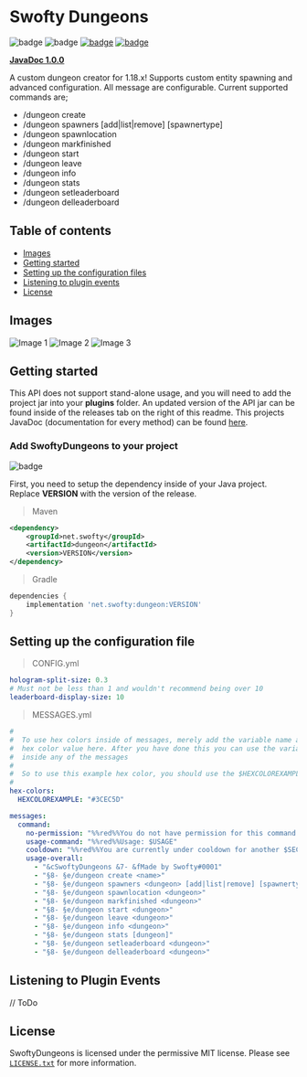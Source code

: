 # Swofty Dungeons
![badge](https://img.shields.io/github/v/release/Swofty-Developments/SwoftyDungeons)
![badge](https://img.shields.io/github/last-commit/Swofty-Developments/SwoftyDungeons)
[![badge](https://img.shields.io/discord/830345347867476000?label=discord)](https://discord.gg/atlasmc)
[![badge](https://img.shields.io/github/license/Swofty-Developments/SwoftyDungeons)](https://github.com/Swofty-Developments/SwoftyParkour/blob/master/LICENSE.txt)

**[JavaDoc 1.0.0](https://swofty-developments.github.io/SwoftyDungeons/)**

A custom dungeon creator for 1.18.x! Supports custom entity spawning and advanced configuration. All message are configurable. Current supported commands are;
- /dungeon create <name>
- /dungeon spawners <dungeon> [add|list|remove] [spawnertype]
- /dungeon spawnlocation <dungeon>
- /dungeon markfinished <dungeon>
- /dungeon start <dungeon>
- /dungeon leave <dungeon>
- /dungeon info <dungeon>
- /dungeon stats <dungeon>
- /dungeon setleaderboard <dungeon>
- /dungeon delleaderboard <dungeon>


## Table of contents

* [Images](#images)
* [Getting started](#getting-started)
* [Setting up the configuration files](#setting-up-the-configuration-file)
* [Listening to plugin events](#listening-to-plugin-events)
* [License](#license)

## Images

![Image 1](https://cdn.discordapp.com/attachments/923387135111872552/1020654212880810025/unknown.png)
![Image 2](https://cdn.discordapp.com/attachments/923387135111872552/1020654274268647466/unknown.png)
![Image 3](https://cdn.discordapp.com/attachments/923387135111872552/1020654348549759066/unknown.png)

## Getting started

This API does not support stand-alone usage, and you will need to add the project jar into your **plugins** folder. An updated version of the API jar can be found inside of the releases tab on the right of this readme. This projects JavaDoc (documentation for every method) can be found [here](https://swofty-developments.github.io/SwoftyParkour/).

### Add SwoftyDungeons to your project

![badge](https://img.shields.io/github/v/release/Swofty-Developments/SwoftyDungeons)

First, you need to setup the dependency inside of your Java project. Replace **VERSION** with the version of the release.

> Maven
```xml
<dependency>
    <groupId>net.swofty</groupId>
    <artifactId>dungeon</artifactId>
    <version>VERSION</version>
</dependency>
```

> Gradle
```gradle
dependencies {
    implementation 'net.swofty:dungeon:VERSION'
}
```

## Setting up the configuration file

> CONFIG.yml
```yaml
hologram-split-size: 0.3
# Must not be less than 1 and wouldn't recommend being over 10
leaderboard-display-size: 10
```

> MESSAGES.yml
```yaml
#
#  To use hex colors inside of messages, merely add the variable name and its
#  hex color value here. After you have done this you can use the variable
#  inside any of the messages
#
#  So to use this example hex color, you should use the $HEXCOLOREXAMPLE variable
#
hex-colors:
  HEXCOLOREXAMPLE: "#3CEC5D"

messages:
  command:
    no-permission: "%%red%%You do not have permission for this command!"
    usage-command: "%%red%%Usage: $USAGE"
    cooldown: "%%red%%You are currently under cooldown for another $SECONDS seconds"
    usage-overall:
      - "&cSwoftyDungeons &7- &fMade by Swofty#0001"
      - "§8- §e/dungeon create <name>"
      - "§8- §e/dungeon spawners <dungeon> [add|list|remove] [spawnertype]"
      - "§8- §e/dungeon spawnlocation <dungeon>"
      - "§8- §e/dungeon markfinished <dungeon>"
      - "§8- §e/dungeon start <dungeon>"
      - "§8- §e/dungeon leave <dungeon>"
      - "§8- §e/dungeon info <dungeon>"
      - "§8- §e/dungeon stats [dungeon]"
      - "§8- §e/dungeon setleaderboard <dungeon>"
      - "§8- §e/dungeon delleaderboard <dungeon>"
```

## Listening to Plugin Events

// ToDo

## License
SwoftyDungeons is licensed under the permissive MIT license. Please see [`LICENSE.txt`](https://github.com/Swofty-Developments/SwoftyDungeons/blob/master/LICENSE.txt) for more information.
